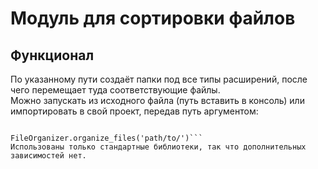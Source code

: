 # Модуль для сортировки файлов

  
## Функционал  
По указанному пути создаёт папки под все типы расширений, после чего перемещает туда соответствующие файлы.  
Можно запускать из исходного файла (путь вставить в консоль) или импортировать в свой проект, передав путь аргументом:  
```from file_organizer import FileOrganizer

FileOrganizer.organize_files('path/to/')```  
Использованы только стандартные библиотеки, так что дополнительных зависимостей нет.
  